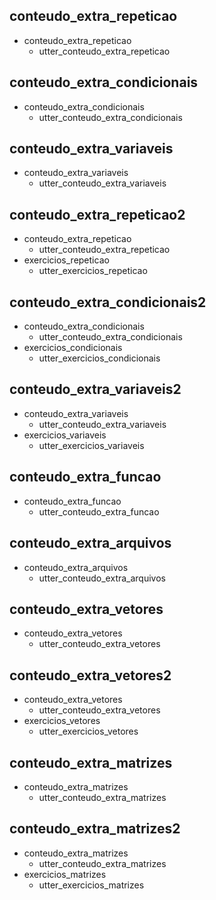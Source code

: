 ## conteudo_extra_repeticao
* conteudo_extra_repeticao
    - utter_conteudo_extra_repeticao

## conteudo_extra_condicionais
* conteudo_extra_condicionais
    - utter_conteudo_extra_condicionais

## conteudo_extra_variaveis
* conteudo_extra_variaveis
    - utter_conteudo_extra_variaveis

## conteudo_extra_repeticao2
* conteudo_extra_repeticao
    - utter_conteudo_extra_repeticao
* exercicios_repeticao
    - utter_exercicios_repeticao

## conteudo_extra_condicionais2
* conteudo_extra_condicionais
    - utter_conteudo_extra_condicionais
* exercicios_condicionais
    - utter_exercicios_condicionais

## conteudo_extra_variaveis2
* conteudo_extra_variaveis
    - utter_conteudo_extra_variaveis
* exercicios_variaveis
    - utter_exercicios_variaveis

## conteudo_extra_funcao
* conteudo_extra_funcao
    - utter_conteudo_extra_funcao

## conteudo_extra_arquivos
* conteudo_extra_arquivos
    - utter_conteudo_extra_arquivos

## conteudo_extra_vetores
* conteudo_extra_vetores
    - utter_conteudo_extra_vetores

## conteudo_extra_vetores2
* conteudo_extra_vetores
    - utter_conteudo_extra_vetores
* exercicios_vetores
    - utter_exercicios_vetores

## conteudo_extra_matrizes
* conteudo_extra_matrizes
    - utter_conteudo_extra_matrizes

## conteudo_extra_matrizes2
* conteudo_extra_matrizes
    - utter_conteudo_extra_matrizes
* exercicios_matrizes
    - utter_exercicios_matrizes
   
